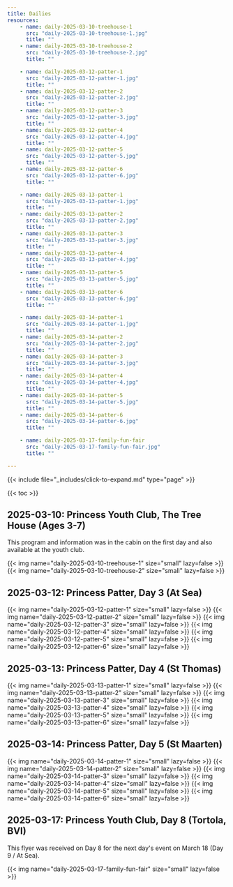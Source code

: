 ```yaml
---
title: Dailies
resources:
    - name: daily-2025-03-10-treehouse-1
      src: "daily-2025-03-10-treehouse-1.jpg"
      title: ""
    - name: daily-2025-03-10-treehouse-2
      src: "daily-2025-03-10-treehouse-2.jpg"
      title: ""

    - name: daily-2025-03-12-patter-1
      src: "daily-2025-03-12-patter-1.jpg"
      title: ""
    - name: daily-2025-03-12-patter-2
      src: "daily-2025-03-12-patter-2.jpg"
      title: ""
    - name: daily-2025-03-12-patter-3
      src: "daily-2025-03-12-patter-3.jpg"
      title: ""
    - name: daily-2025-03-12-patter-4
      src: "daily-2025-03-12-patter-4.jpg"
      title: ""
    - name: daily-2025-03-12-patter-5
      src: "daily-2025-03-12-patter-5.jpg"
      title: ""
    - name: daily-2025-03-12-patter-6
      src: "daily-2025-03-12-patter-6.jpg"
      title: ""

    - name: daily-2025-03-13-patter-1
      src: "daily-2025-03-13-patter-1.jpg"
      title: ""
    - name: daily-2025-03-13-patter-2
      src: "daily-2025-03-13-patter-2.jpg"
      title: ""
    - name: daily-2025-03-13-patter-3
      src: "daily-2025-03-13-patter-3.jpg"
      title: ""
    - name: daily-2025-03-13-patter-4
      src: "daily-2025-03-13-patter-4.jpg"
      title: ""
    - name: daily-2025-03-13-patter-5
      src: "daily-2025-03-13-patter-5.jpg"
      title: ""
    - name: daily-2025-03-13-patter-6
      src: "daily-2025-03-13-patter-6.jpg"
      title: ""

    - name: daily-2025-03-14-patter-1
      src: "daily-2025-03-14-patter-1.jpg"
      title: ""
    - name: daily-2025-03-14-patter-2
      src: "daily-2025-03-14-patter-2.jpg"
      title: ""
    - name: daily-2025-03-14-patter-3
      src: "daily-2025-03-14-patter-3.jpg"
      title: ""
    - name: daily-2025-03-14-patter-4
      src: "daily-2025-03-14-patter-4.jpg"
      title: ""
    - name: daily-2025-03-14-patter-5
      src: "daily-2025-03-14-patter-5.jpg"
      title: ""
    - name: daily-2025-03-14-patter-6
      src: "daily-2025-03-14-patter-6.jpg"
      title: ""

    - name: daily-2025-03-17-family-fun-fair
      src: "daily-2025-03-17-family-fun-fair.jpg"
      title: ""

---
```


{{< include file="_includes/click-to-expand.md" type="page" >}}

{{< toc >}}

## 2025-03-10: Princess Youth Club, The Tree House (Ages 3-7)

This program and information was in the cabin on the first day and also available at the youth club.

{{< img name="daily-2025-03-10-treehouse-1" size="small" lazy=false >}}
{{< img name="daily-2025-03-10-treehouse-2" size="small" lazy=false >}}

## 2025-03-12: Princess Patter, Day 3 (At Sea)

{{< img name="daily-2025-03-12-patter-1" size="small" lazy=false >}}
{{< img name="daily-2025-03-12-patter-2" size="small" lazy=false >}}
{{< img name="daily-2025-03-12-patter-3" size="small" lazy=false >}}
{{< img name="daily-2025-03-12-patter-4" size="small" lazy=false >}}
{{< img name="daily-2025-03-12-patter-5" size="small" lazy=false >}}
{{< img name="daily-2025-03-12-patter-6" size="small" lazy=false >}}

## 2025-03-13: Princess Patter, Day 4 (St Thomas)

{{< img name="daily-2025-03-13-patter-1" size="small" lazy=false >}}
{{< img name="daily-2025-03-13-patter-2" size="small" lazy=false >}}
{{< img name="daily-2025-03-13-patter-3" size="small" lazy=false >}}
{{< img name="daily-2025-03-13-patter-4" size="small" lazy=false >}}
{{< img name="daily-2025-03-13-patter-5" size="small" lazy=false >}}
{{< img name="daily-2025-03-13-patter-6" size="small" lazy=false >}}

## 2025-03-14: Princess Patter, Day 5 (St Maarten)

{{< img name="daily-2025-03-14-patter-1" size="small" lazy=false >}}
{{< img name="daily-2025-03-14-patter-2" size="small" lazy=false >}}
{{< img name="daily-2025-03-14-patter-3" size="small" lazy=false >}}
{{< img name="daily-2025-03-14-patter-4" size="small" lazy=false >}}
{{< img name="daily-2025-03-14-patter-5" size="small" lazy=false >}}
{{< img name="daily-2025-03-14-patter-6" size="small" lazy=false >}}

## 2025-03-17: Princess Youth Club, Day 8 (Tortola, BVI)

This flyer was received on Day 8 for the next day's event on March 18 (Day 9 / At Sea).

{{< img name="daily-2025-03-17-family-fun-fair" size="small" lazy=false >}}
